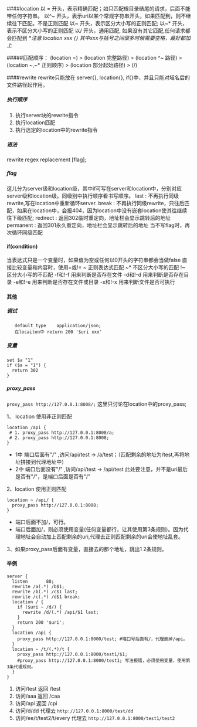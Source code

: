 ####location 
以 = 开头，表示精确匹配；如只匹配根目录结尾的请求，后面不能带任何字符串。
以^~ 开头，表示uri以某个常规字符串开头，如果匹配到，则不继续往下匹配。不是正则匹配
以~ 开头，表示区分大小写的正则匹配;
以~* 开头，表示不区分大小写的正则匹配
以/ 开头，通用匹配, 如果没有其它匹配,任何请求都会匹配到
**注意 location xxx {} 其中xxx与括号之间很多时候需要空格，最好都加上*

#####匹配顺序：
(location =) > (location 完整路径) > (location ^~ 路径) > (location ~,~* 正则顺序) > (location 部分起始路径) > (/)

####rewrite
rewrite只能放在 server{}, location{}, if{}中，并且只能对域名后的文件路径起作用。
##### 执行顺序
1. 执行server块的rewrite指令
2. 执行location匹配
3. 执行选定的location中的rewrite指令

##### 语法
rewrite regex replacement [flag];
##### flag
这儿分为server级和location级，其中if可写在server和location中，分别对应server级和location级。同级别中执行顺序看书写顺序。
last :  不再执行同级rewrite,写在location中重新循环server.
break : 不再执行同级rewrite，只往后匹配，如果在location中，会报404，因为location中没有嵌套location使其往继续往下级匹配;
redirect : 返回302临时重定向，地址栏会显示跳转后的地址
permanent : 返回301永久重定向，地址栏会显示跳转后的地址
当不写flag时，再次循环同级匹配

#### if(condition)
当表达式只是一个变量时，如果值为空或任何以0开头的字符串都会当做false
直接比较变量和内容时，使用=或!=
~  正则表达式匹配
~* 不区分大小写的匹配
!~  区分大小写的不匹配
-f和!-f  用来判断是否存在文件
-d和!-d  用来判断是否存在目录
-e和!-e  用来判断是否存在文件或目录
-x和!-x  用来判断文件是否可执行

#### 其他
##### 调试
```
   default_type    application/json;
   在locaiton中 return 200 '$uri xxx' 
```
##### 变量
```
set $a "1"
if ($a = "1") {
  return 302
}
``` 
##### proxy_pass

`proxy_pass http://127.0.0.1:8008/;` 
这里只讨论在location中的proxy_pass;

1、 location 使用非正则匹配
```
location /api {
 # 1. proxy_pass http://127.0.0.1:8008/a;
 # 2. proxy_pass http://127.0.0.1:8008;
}
```
* 1中 端口后面有"/" ,访问/api/test → /a/test；（匹配剩余的地址为/test,再将地址拼接到代理地址中）
* 2中 端口后面没有"/" ,访问/api/test → /api/test
此处要注意，并不是uri最后是否有"/"，是端口后面是否有"/"

2、location 使用正则匹配
```
location ~ /api/ {
  proxy_pass http://127.0.0.1:8008;
}
```
* 端口后面不加/，可行。
* 端口后面加/，则必须使用变量(任何变量都行，让其使用第3条规则)。因为代理地址会自动加上匹配剩余的uri,代理去正则匹配剩余的uri会使地址乱套。

3、如果proxy_pass后面有变量，直接去的那个地址，跳出1 2条规则。

#### 举例
```
server {
  listen       80;
  rewrite /a(.*) /b$1;
  rewrite /b(.*) /c$1 last;
  rewrite /c(.*) /d$1 break;
  location / {
    if ($uri ~ /d/) {
      rewrite /d/(.*) /api/$1 last;
    }
    return 200 '$uri';
  }
  location /api {
    proxy_pass http://127.0.0.1:8000/test; #端口号后面有/，代理删掉/api。
  }
  location ~ /t/(.*)/t {
    proxy_pass http://127.0.0.1:8000/test1/$1; 
    #proxy_pass http://127.0.0.1:8000/test1; 写法报错，必须使用变量，使用第3条代理规则。
  }
}
```
1. 访问/test 返回 /test
2. 访问/aaa  返回 /caa
3. 访问/api  返回 /cpi
4. 访问/d/dd 代理去 `http://127.0.0.1:8000/test/dd`
5. 访问/ee/t/test2/t/every 代理去 `http://127.0.0.1:8000/test1/test2`


